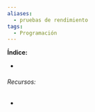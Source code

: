 ```yaml
---
aliases:
  - pruebas de rendimiento
tags:
  - Programación
---
```



**Índice:**

- 
###### Recursos:

- 